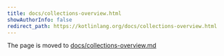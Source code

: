 ```yaml
---
title: docs/collections-overview.html
showAuthorInfo: false
redirect_path: https://kotlinlang.org/docs/collections-overview.html
---
```


The page is moved to [docs/collections-overview.md](docs/collections-overview.md)
